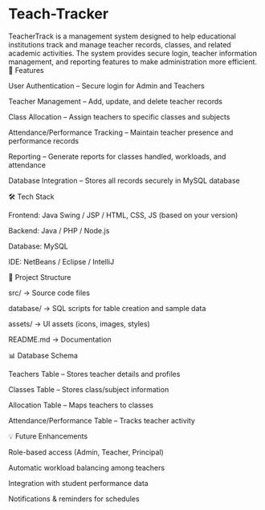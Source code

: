 # Teach-Tracker
TeacherTrack is a management system designed to help educational institutions track and manage teacher records, classes, and related academic activities. The system provides secure login, teacher information management, and reporting features to make administration more efficient.  
🚀 Features

User Authentication – Secure login for Admin and Teachers

Teacher Management – Add, update, and delete teacher records

Class Allocation – Assign teachers to specific classes and subjects

Attendance/Performance Tracking – Maintain teacher presence and performance records

Reporting – Generate reports for classes handled, workloads, and attendance

Database Integration – Stores all records securely in MySQL database

🛠️ Tech Stack

Frontend: Java Swing / JSP / HTML, CSS, JS (based on your version)

Backend: Java / PHP / Node.js

Database: MySQL

IDE: NetBeans / Eclipse / IntelliJ

📂 Project Structure

src/ → Source code files

database/ → SQL scripts for table creation and sample data

assets/ → UI assets (icons, images, styles)

README.md → Documentation

📊 Database Schema

Teachers Table – Stores teacher details and profiles

Classes Table – Stores class/subject information

Allocation Table – Maps teachers to classes

Attendance/Performance Table – Tracks teacher activity

💡 Future Enhancements

Role-based access (Admin, Teacher, Principal)

Automatic workload balancing among teachers

Integration with student performance data

Notifications & reminders for schedules
